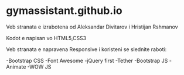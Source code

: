 # gymassistant.github.io

Veb stranata e izrabotena od Aleksandar Divitarov i Hristijan Rshmanov

Kodot e napisan vo HTML5,CSS3

Veb stranata e napravena Responsive i koristeni se slednite raboti:

-Bootstrap CSS
-Font Awesome
-jQuery first
-Tether
-Bootstrap JS
-Animate 
-WOW JS
